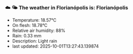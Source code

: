 ### ☁️ 🌤️  The weather in Florianópolis is: Florianópolis

- Temperature: 18.57°C
- On flesh: 18.78°C
- Relative air humidity: 88%
- Rain: 0.33 mm
- Description: Light rain
- last updated: 2025-10-01T13:27:43.139874
